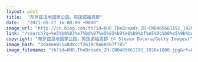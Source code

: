 ```yaml
---
layout: post
title:  "布罗兹湿地国家公园，英国诺福克郡"
date:   "2021-09-27 16:00:00 +0800"
image_url: "http://cn.bing.com/th?id=OHR.TheBroads_ZH-CN0485661191_1920x1080.jpg&rf=LaDigue_1920x1080.jpg&pid=hp"
link: "/search?q=%e5%b8%83%e7%bd%97%e5%85%b9%e6%b9%bf%e5%9c%b0%e5%9b%bd%e5%ae%b6%e5%85%ac%e5%9b%ad&form=hpcapt&mkt=zh-cn"
copyright: "布罗兹湿地国家公园，英国诺福克郡 (© Steven Docwra/Getty Images)"
image_hash: "3da4ee951a8d8ccf2619c9a68407f785"
image_filename: "th?id=OHR.TheBroads_ZH-CN0485661191_1920x1080.jpg&rf=LaDigue_1920x1080.jpg&pid=hp"
---
```

